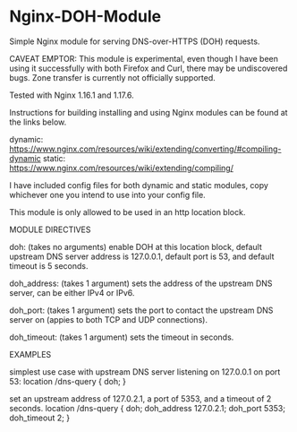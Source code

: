 # Nginx-DOH-Module
Simple Nginx module for serving DNS-over-HTTPS (DOH) requests.

CAVEAT EMPTOR: This module is experimental, even though I have been using it successfully with both Firefox and Curl, there may be undiscovered bugs.  Zone transfer is currently not officially supported.

Tested with Nginx 1.16.1 and 1.17.6.

Instructions for building installing and using Nginx modules can be found at the links below.

dynamic: https://www.nginx.com/resources/wiki/extending/converting/#compiling-dynamic
static: https://www.nginx.com/resources/wiki/extending/compiling/

I have included config files for both dynamic and static modules, copy whichever one you intend to use into your config file.

This module is only allowed to be used in an http location block.

MODULE DIRECTIVES

doh: (takes no arguments) enable DOH at this location block, default upstream DNS server address is 127.0.0.1, default port is 53, and default timeout is 5 seconds.

doh_address: (takes 1 argument) sets the address of the upstream DNS server, can be either IPv4 or IPv6.

doh_port: (takes 1 argument) sets the port to contact the upstream DNS server on (appies to both TCP and UDP connections).

doh_timeout: (takes 1 argument) sets the timeout in seconds.

EXAMPLES

simplest use case with upstream DNS server listening on 127.0.0.1 on port 53:
location /dns-query {
    doh;
}

set an upstream address of 127.0.2.1, a port of 5353, and a timeout of 2 seconds.
location /dns-query {
    doh;
    doh_address 127.0.2.1;
    doh_port 5353;
    doh_timeout 2;
}
